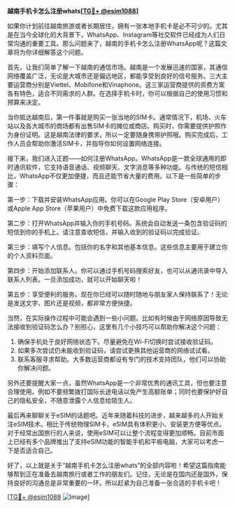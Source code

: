 **越南手机卡怎么注册whats[[TG💪+ @esim1088](https://t.me/s/esim1088)]**

如果你计划前往越南旅游或者长期居住，拥有一张本地手机卡是必不可少的。尤其是在当今全球化的大背景下，WhatsApp、Instagram等社交软件已经成为人们日常沟通的重要工具。那么问题来了，越南的手机卡怎么注册WhatsApp呢？这篇文章将为你详细解答这个问题。

首先，让我们简单了解一下越南的通信市场。越南是一个发展迅速的国家，其通信网络覆盖广泛，无论是大城市还是偏远地区，都能享受到良好的信号服务。三大主要运营商分别是Viettel、Mobifone和Vinaphone。这三家运营商提供的资费方案各有特色，适合不同需求的人群。在选择手机卡时，你可以根据自己的使用习惯和预算来决定。

当你抵达越南后，第一件事就是购买一张当地的SIM卡。通常情况下，机场、火车站以及各大城市的商场都有出售SIM卡的摊位或商店。购买时，你需要提供护照作为身份证明。这是越南法律的要求，所以一定要随身携带护照哦。购买完成后，工作人员会帮助你激活SIM卡，并指导你如何设置网络连接。

接下来，我们进入正题——如何注册WhatsApp。WhatsApp是一款全球通用的即时通讯软件，它支持语音通话、视频聊天、文字消息等多种功能。与传统的短信相比，WhatsApp不仅更加便捷，而且还能节省大量的费用。以下是一些简单的步骤：

第一步：下载并安装WhatsApp应用。你可以在Google Play Store（安卓用户）或Apple App Store（苹果用户）中免费下载这款应用程序。

第二步：打开WhatsApp并输入你的手机号码。系统会自动发送一条包含验证码的短信到你的手机上。请注意查收短信，并输入收到的验证码以完成验证。

第三步：填写个人信息。包括你的名字和其他基本信息。这些信息主要用于建立你的个人资料页面。

第四步：开始添加联系人。你可以通过手机号码搜索好友，也可以从通讯录中导入联系人列表。一旦添加成功，就可以开始聊天啦！

第五步：享受便利的服务。现在你已经可以随时随地与朋友家人保持联系了！无论是发送文字、图片还是视频，都非常方便快捷。

当然，在实际操作过程中可能会遇到一些小问题。比如有时候由于网络原因导致无法接收到验证码怎么办？别担心，这里有几个小技巧可以帮助你解决这个问题：

1. 确保手机处于良好网络状态下。尽量避免在Wi-Fi切换时尝试接收验证码。
2. 如果多次尝试仍未能收到验证码，请尝试更换其他运营商的网络试试看。
3. 联系客服寻求帮助。大多数运营商都设有专门的技术支持团队，他们可以协助你解决问题。

另外还要提醒大家一点，虽然WhatsApp是一个非常优秀的通讯工具，但也要注意合理使用。例如不要频繁拨打国际长途电话以免产生高额账单；同时也要保护好自己的隐私安全，不随意泄露个人信息给陌生人。

最后再来聊聊关于eSIM的话题吧。近年来随着科技的进步，越来越多的人开始关注eSIM技术。相比于传统物理SIM卡，eSIM具有体积更小、安装更方便等优点。对于经常出国旅行的人来说，使用eSIM可以让整个流程变得更加顺畅。目前市面上已经有多个品牌推出了支持eSIM功能的智能手机和平板电脑，大家可以考虑一下是否适合自己。

好了，以上就是关于“越南手机卡怎么注册whats”的全部内容啦！希望这篇指南能够帮到正在准备去越南旅行或者工作的朋友们。记住，无论是在国内还是国外，保持良好的沟通总是非常重要的一环。所以赶紧为自己准备一张合适的手机卡吧！

[[TG💪+ @esim1088](https://t.me/s/esim1088) ![Image](https://i.postimg.cc/4NQfJmqS/Snipaste-2025-05-13-00-14-12.png)]